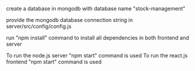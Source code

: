create a database in mongodb with database name "stock-management"

provide the mongodb database connection string in server/src/config/config.js

run "npm install" command to install all dependencies in both frontend and server

To run the node.js server "npm start" command is used To run the react.js frontend "npm start" command is used